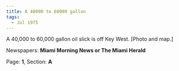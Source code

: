 ```yaml
---  
title: A 40000 to 60000 gallon  
tags:  
  - Jul 1975  
---  
```

  
A 40,000 to 60,000 gallon oil slick is off Key West. [Photo and map.]  
  
Newspapers: **Miami Morning News or The Miami Herald**  
  
Page: **1**, Section: **A** 
